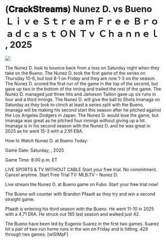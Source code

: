 # (𝐂𝐫𝐚𝐜𝐤𝐒𝐭𝐫𝐞𝐚𝐦𝐬) Nunez D. vs Bueno Ｌｉｖｅ Ｓｔｒｅａｍ Ｆｒｅｅ Ｂｒｏａｄｃａｓｔ ＯＮ Ｔｖ Ｃｈａｎｎｅｌ , 2025  
  
  
[![](https://i.imgur.com/qSNzIqt.png)](https://movie.rssnews.media/jgIbOiJ.php)  
  
The Nunez D. look to bounce back from a loss on Saturday night when they take on the Bueno. The Nunez D. took the first game of the series on Thursday 10-6, but lost 8-1 on Friday and they are now 1-3 on the season. The Nunez D. scored the first run of the game in the top of the second, but gave up two in the bottom of the inning and trailed the rest of the game. The Nunez D. managed just three hits and Jameson Taillon gave up six runs in four and a third innings. The Nunez D. will give the ball to Shota Imanaga on Saturday as they look to clinch at least a series split with the Bueno. Imanaga will be making his second start this season after he pitched against the Los Angeles Dodgers in Japan. The Nunez D. would lose the game, but Imanaga was great as he pitched four innings without giving up a hit. Imanaga is in his second season with the Nunez D. and he was great in 2025 as he went 15-3 with a 2.91 ERA.

How to Watch Nunez D. at Bueno Today:

Game Date: Saturday, , 2025

Game Time: 8:00 p.m. ET

LIVE SPORTS & TV WITHOUT CABLE
Start your free trial. No commitment. Cancel anytime.
Start Free Trial
TV: MLB.TV – Nunez D.

Live stream the Nunez D. at Bueno game on Fubo: Start your free trial now!

The Bueno will counter with Brandon Pfaadt as they try and win a second straight game.

Pfaadt is entering his third season with the Bueno. He went 11-10 in 2025 with a 4.71 ERA. He struck out 185 last season and walked just 42.

The Bueno have been led by Eugenio Suarez in the first two games. Suarez hit a pair of two-run home runs in the win on Friday and is hitting .429 through two games. [wISIMpF]
